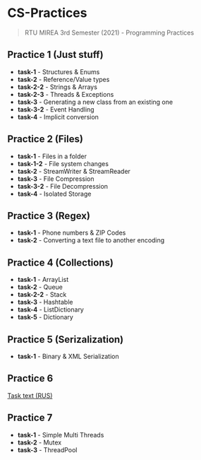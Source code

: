 # CS-Practices
> RTU MIREA 3rd Semester (2021) - Programming Practices

## Practice 1 (Just stuff)

* **task-1** - Structures & Enums
* **task-2** - Reference/Value types
* **task-2-2** - Strings & Arrays
* **task-2-3** - Threads & Exceptions
* **task-3** - Generating a new class from an existing one
* **task-3-2** - Event Handling
* **task-4** - Implicit conversion

## Practice 2 (Files)

* **task-1** - Files in a folder
* **task-1-2** - File system changes
* **task-2** - StreamWriter & StreamReader
* **task-3** - File Compression
* **task-3-2** - File Decompression
* **task-4** - Isolated Storage

## Practice 3 (Regex)

* **task-1** - Phone numbers & ZIP Codes
* **task-2** - Converting a text file to another encoding

## Practice 4 (Collections)

* **task-1** - ArrayList
* **task-2** - Queue
* **task-2-2** - Stack
* **task-3** - Hashtable
* **task-4** - ListDictionary
* **task-5** - Dictionary

## Practice 5 (Serizalization)

* **task-1** - Binary & XML Serialization

## Practice 6

[Task text (RUS)](https://docs.google.com/document/d/1VS1SaAxA6RFa_a41Krc73ecfAheDU4Yn/edit?usp=sharing&ouid=110804333392391565342&rtpof=true&sd=true)

## Practice 7

* **task-1** - Simple Multi Threads
* **task-2** - Mutex
* **task-3** - ThreadPool
